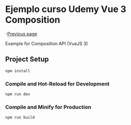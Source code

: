# Ejemplo curso Udemy Vue 3 Composition

-[Previous page](https://tada-componentes-1.netlify.app/)

Example for Composition API (VueJS 3)

## Project Setup

```sh
npm install
```

### Compile and Hot-Reload for Development

```sh
npm run dev
```

### Compile and Minify for Production

```sh
npm run build
```
